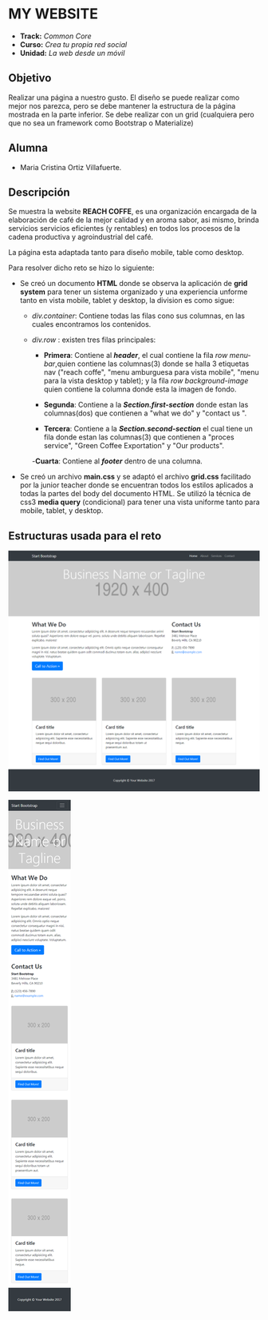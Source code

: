 # MY WEBSITE

* **Track:** _Common Core_
* **Curso:** _Crea tu propia red social_
* **Unidad:** _La web desde un móvil_

## Objetivo
Realizar una página a nuestro gusto. El diseño se puede realizar como mejor nos parezca, pero se debe mantener la estructura de la página mostrada en la parte inferior. Se debe realizar con un grid (cualquiera pero que no sea un framework como Bootstrap o Materialize)

## Alumna
* Maria Cristina Ortiz Villafuerte.

## Descripción

Se muestra la website **REACH COFFE**, es una organización encargada de la  elaboración de café de la mejor calidad y en aroma sabor, asi mismo, brinda servicios servicios eficientes (y rentables) en todos los procesos de la cadena productiva y agroindustrial del café.

La página esta adaptada tanto para diseño mobile, table como desktop.

Para resolver dicho reto se hizo lo siguiente:

* Se creó un documento **HTML** donde se observa la aplicación de **grid system** para tener un sistema organizado y una experiencia unforme tanto en vista mobile, tablet y desktop, la division es como sigue:

  - _div.container_: Contiene todas las filas cono sus columnas, en las cuales encontramos los contenidos.

  - _div.row_  : existen tres filas principales:

    - **Primera**: Contiene al _**header**_, el cual contiene la fila _row menu-bar_,quien contiene las columnas(3) donde se halla 3 etiquetas nav ("reach coffe", "menu amburguesa para vista mobile", "menu para la vista desktop y tablet); y la fila _row background-image_ quien contiene la columna donde esta la imagen de fondo.

    - **Segunda**: Contiene a la _**Section.first-section**_ donde estan las columnas(dos) que contienen a "what we do" y "contact us ".

    - **Tercera**: Contiene a la _**Section.second-section**_ el cual tiene un fila donde estan las columnas(3) que contienen a "proces service", "Green Coffee Exportation" y "Our products".

    -**Cuarta**: Contiene al _**footer**_ dentro de una columna.

* Se creó un archivo **main.css** y se adaptó el archivo **grid.css** facilitado por la junior teacher donde se encuentran todos los estilos aplicados a todas la partes del body del documento HTML. Se utilizó la técnica de css3 **media query** (condicional) para tener una vista uniforme tanto para mobile, tablet, y desktop.


## Estructuras usada para el reto

![my pagina.desktop](assets/docs/desktop.png)

![my pagina.mobile](assets/docs/mobile.png)
